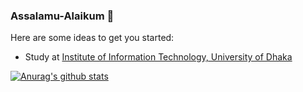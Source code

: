 ### Assalamu-Alaikum 👋

<!--
**rakib3004/rakib3004** is a ✨ _special_ ✨ repository because its `README.md` (this file) appears on your GitHub profile.-->

Here are some ideas to get you started:

- Study at [Institute of Information Technology, University of Dhaka](https://www.iit.du.ac.bd)


[![Anurag's github stats](https://github-readme-stats.vercel.app/api?username=rakib3004)](https://github.com/anuraghazra/github-readme-stats)
